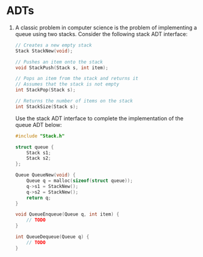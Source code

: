 # ADTs

1.  A classic problem in computer science is the problem of implementing a queue using two stacks. Consider the following stack ADT interface:

    ```c
    // Creates a new empty stack
    Stack StackNew(void);
    
    // Pushes an item onto the stack
    void StackPush(Stack s, int item);
    
    // Pops an item from the stack and returns it
    // Assumes that the stack is not empty
    int StackPop(Stack s);
    
    // Returns the number of items on the stack
    int StackSize(Stack s);
    ```

    Use the stack ADT interface to complete the implementation of the queue ADT below:

    ```c
    #include "Stack.h"
    
    struct queue {
    	Stack s1;
    	Stack s2;
    };
    
    Queue QueueNew(void) {
    	Queue q = malloc(sizeof(struct queue));
    	q->s1 = StackNew();
    	q->s2 = StackNew();
    	return q;
    }
    
    void QueueEnqueue(Queue q, int item) {
    	// TODO
    }
    
    int QueueDequeue(Queue q) {
    	// TODO
    }
    ```
